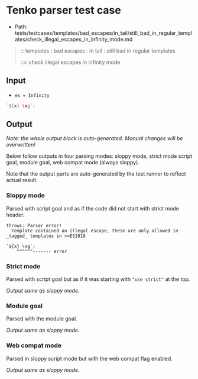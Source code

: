 # Tenko parser test case

- Path: tests/testcases/templates/bad_escapes/in_tail/still_bad_in_regular_templates/check_illegal_escapes_in_infinity_mode.md

> :: templates : bad escapes : in tail : still bad in regular templates
>
> ::> check illegal escapes in infinity mode

## Input

- `es = Infinity`

`````js
`${x} \xg`;
`````

## Output

_Note: the whole output block is auto-generated. Manual changes will be overwritten!_

Below follow outputs in four parsing modes: sloppy mode, strict mode script goal, module goal, web compat mode (always sloppy).

Note that the output parts are auto-generated by the test runner to reflect actual result.

### Sloppy mode

Parsed with script goal and as if the code did not start with strict mode header.

`````
throws: Parser error!
  Template contained an illegal escape, these are only allowed in _tagged_ templates in >=ES2018

`${x} \xg`;
    ^^^^^^------- error
`````

### Strict mode

Parsed with script goal but as if it was starting with `"use strict"` at the top.

_Output same as sloppy mode._

### Module goal

Parsed with the module goal.

_Output same as sloppy mode._

### Web compat mode

Parsed in sloppy script mode but with the web compat flag enabled.

_Output same as sloppy mode._
